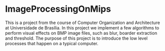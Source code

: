 # ImageProcessingOnMips
This is a project from the course of Computer Organization and Architecture at Universidade de Brasília.
In this project we implement a few algorithms to perform visual effects on BMP image files, such as blur, boarder extraction and threshold. The purpose of this project is to introduce the low level processes that happen on a typical computer.
